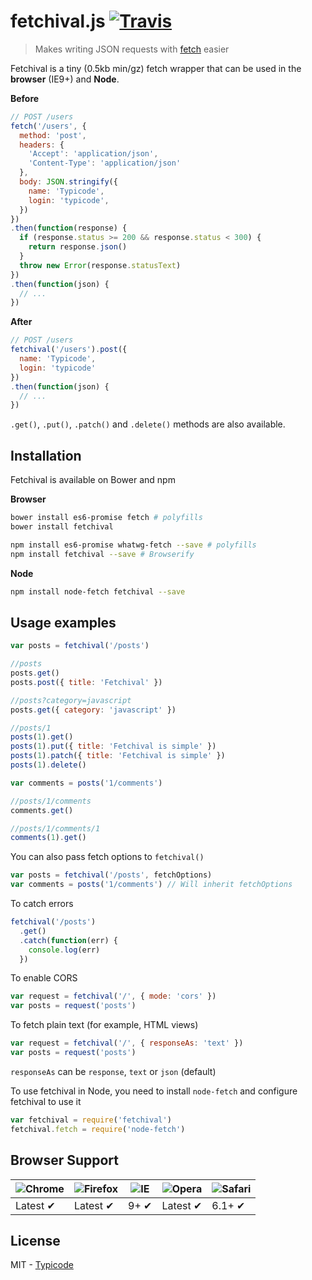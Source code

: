 # fetchival.js [![Travis](https://img.shields.io/travis/typicode/fetchival.svg)](https://travis-ci.org/typicode/fetchival)

> Makes writing JSON requests with [fetch](https://github.com/github/fetch) easier

Fetchival is a tiny (0.5kb min/gz) fetch wrapper that can be used in the __browser__ (IE9+) and __Node__.

__Before__

```javascript
// POST /users
fetch('/users', {
  method: 'post',
  headers: {
    'Accept': 'application/json',
    'Content-Type': 'application/json'
  },
  body: JSON.stringify({
    name: 'Typicode',
    login: 'typicode',
  })
})
.then(function(response) {
  if (response.status >= 200 && response.status < 300) {
    return response.json()
  }
  throw new Error(response.statusText)
})
.then(function(json) {
  // ...
})
```

__After__

```javascript
// POST /users
fetchival('/users').post({
  name: 'Typicode',
  login: 'typicode'
})
.then(function(json) {
  // ...
})
```

`.get()`, `.put()`, `.patch()` and `.delete()` methods are also available.

## Installation

Fetchival is available on Bower and npm

__Browser__

```bash
bower install es6-promise fetch # polyfills
bower install fetchival
```

```bash
npm install es6-promise whatwg-fetch --save # polyfills
npm install fetchival --save # Browserify
```

__Node__

```bash
npm install node-fetch fetchival --save
```

## Usage examples

```javascript
var posts = fetchival('/posts')

//posts
posts.get()
posts.post({ title: 'Fetchival' })

//posts?category=javascript
posts.get({ category: 'javascript' })

//posts/1
posts(1).get()
posts(1).put({ title: 'Fetchival is simple' })
posts(1).patch({ title: 'Fetchival is simple' })
posts(1).delete()

var comments = posts('1/comments')

//posts/1/comments
comments.get()

//posts/1/comments/1
comments(1).get()
```

You can also pass fetch options to `fetchival()`

```javascript
var posts = fetchival('/posts', fetchOptions)
var comments = posts('1/comments') // Will inherit fetchOptions
```

To catch errors

```javascript
fetchival('/posts')
  .get()
  .catch(function(err) {
    console.log(err)
  })
```

To enable CORS

```javascript
var request = fetchival('/', { mode: 'cors' })
var posts = request('posts')
```

To fetch plain text (for example, HTML views)

```javascript
var request = fetchival('/', { responseAs: 'text' })
var posts = request('posts')
```

`responseAs` can be `response`, `text` or `json` (default)

To use fetchival in Node, you need to install `node-fetch` and configure fetchival to use it

```javascript
var fetchival = require('fetchival')
fetchival.fetch = require('node-fetch')
```

## Browser Support

![Chrome](https://raw.github.com/alrra/browser-logos/master/chrome/chrome_48x48.png) | ![Firefox](https://raw.github.com/alrra/browser-logos/master/firefox/firefox_48x48.png) | ![IE](https://raw.github.com/alrra/browser-logos/master/internet-explorer/internet-explorer_48x48.png) | ![Opera](https://raw.github.com/alrra/browser-logos/master/opera/opera_48x48.png) | ![Safari](https://raw.github.com/alrra/browser-logos/master/safari/safari_48x48.png)
--- | --- | --- | --- | --- |
Latest ✔ | Latest ✔ | 9+ ✔ | Latest ✔ | 6.1+ ✔ |

## License

MIT - [Typicode](https://github.com/typicode)

